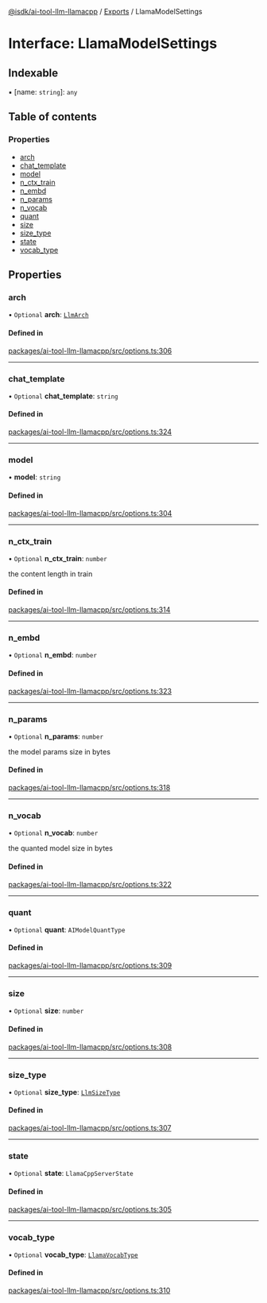 [@isdk/ai-tool-llm-llamacpp](../README.md) / [Exports](../modules.md) / LlamaModelSettings

# Interface: LlamaModelSettings

## Indexable

▪ [name: `string`]: `any`

## Table of contents

### Properties

- [arch](LlamaModelSettings.md#arch)
- [chat\_template](LlamaModelSettings.md#chat_template)
- [model](LlamaModelSettings.md#model)
- [n\_ctx\_train](LlamaModelSettings.md#n_ctx_train)
- [n\_embd](LlamaModelSettings.md#n_embd)
- [n\_params](LlamaModelSettings.md#n_params)
- [n\_vocab](LlamaModelSettings.md#n_vocab)
- [quant](LlamaModelSettings.md#quant)
- [size](LlamaModelSettings.md#size)
- [size\_type](LlamaModelSettings.md#size_type)
- [state](LlamaModelSettings.md#state)
- [vocab\_type](LlamaModelSettings.md#vocab_type)

## Properties

### arch

• `Optional` **arch**: [`LlmArch`](../enums/LlmArch.md)

#### Defined in

[packages/ai-tool-llm-llamacpp/src/options.ts:306](https://github.com/isdk/ai-tool-llm-llamacpp.js/blob/fc98f39e3b115ecb3b202be85a03fb23642cba74/src/options.ts#L306)

___

### chat\_template

• `Optional` **chat\_template**: `string`

#### Defined in

[packages/ai-tool-llm-llamacpp/src/options.ts:324](https://github.com/isdk/ai-tool-llm-llamacpp.js/blob/fc98f39e3b115ecb3b202be85a03fb23642cba74/src/options.ts#L324)

___

### model

• **model**: `string`

#### Defined in

[packages/ai-tool-llm-llamacpp/src/options.ts:304](https://github.com/isdk/ai-tool-llm-llamacpp.js/blob/fc98f39e3b115ecb3b202be85a03fb23642cba74/src/options.ts#L304)

___

### n\_ctx\_train

• `Optional` **n\_ctx\_train**: `number`

the content length in train

#### Defined in

[packages/ai-tool-llm-llamacpp/src/options.ts:314](https://github.com/isdk/ai-tool-llm-llamacpp.js/blob/fc98f39e3b115ecb3b202be85a03fb23642cba74/src/options.ts#L314)

___

### n\_embd

• `Optional` **n\_embd**: `number`

#### Defined in

[packages/ai-tool-llm-llamacpp/src/options.ts:323](https://github.com/isdk/ai-tool-llm-llamacpp.js/blob/fc98f39e3b115ecb3b202be85a03fb23642cba74/src/options.ts#L323)

___

### n\_params

• `Optional` **n\_params**: `number`

the model params size in bytes

#### Defined in

[packages/ai-tool-llm-llamacpp/src/options.ts:318](https://github.com/isdk/ai-tool-llm-llamacpp.js/blob/fc98f39e3b115ecb3b202be85a03fb23642cba74/src/options.ts#L318)

___

### n\_vocab

• `Optional` **n\_vocab**: `number`

the quanted model size in bytes

#### Defined in

[packages/ai-tool-llm-llamacpp/src/options.ts:322](https://github.com/isdk/ai-tool-llm-llamacpp.js/blob/fc98f39e3b115ecb3b202be85a03fb23642cba74/src/options.ts#L322)

___

### quant

• `Optional` **quant**: `AIModelQuantType`

#### Defined in

[packages/ai-tool-llm-llamacpp/src/options.ts:309](https://github.com/isdk/ai-tool-llm-llamacpp.js/blob/fc98f39e3b115ecb3b202be85a03fb23642cba74/src/options.ts#L309)

___

### size

• `Optional` **size**: `number`

#### Defined in

[packages/ai-tool-llm-llamacpp/src/options.ts:308](https://github.com/isdk/ai-tool-llm-llamacpp.js/blob/fc98f39e3b115ecb3b202be85a03fb23642cba74/src/options.ts#L308)

___

### size\_type

• `Optional` **size\_type**: [`LlmSizeType`](../enums/LlmSizeType.md)

#### Defined in

[packages/ai-tool-llm-llamacpp/src/options.ts:307](https://github.com/isdk/ai-tool-llm-llamacpp.js/blob/fc98f39e3b115ecb3b202be85a03fb23642cba74/src/options.ts#L307)

___

### state

• `Optional` **state**: `LlamaCppServerState`

#### Defined in

[packages/ai-tool-llm-llamacpp/src/options.ts:305](https://github.com/isdk/ai-tool-llm-llamacpp.js/blob/fc98f39e3b115ecb3b202be85a03fb23642cba74/src/options.ts#L305)

___

### vocab\_type

• `Optional` **vocab\_type**: [`LlamaVocabType`](../enums/LlamaVocabType.md)

#### Defined in

[packages/ai-tool-llm-llamacpp/src/options.ts:310](https://github.com/isdk/ai-tool-llm-llamacpp.js/blob/fc98f39e3b115ecb3b202be85a03fb23642cba74/src/options.ts#L310)
